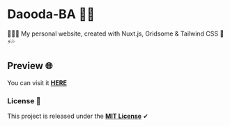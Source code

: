 # Daooda-BA 🐱‍👤

👨🏽‍💻 My personal website, created with Nuxt.js, Gridsome & Tailwind CSS 💚⚡️💦

## Preview 🌐

You can visit it **[HERE](https://daooda.dev/)**

### License 🎫

This project is released under the **[MIT License](https://github.com/daoodaba975/daoodaba/raw/main/LICENSE)** ✔
